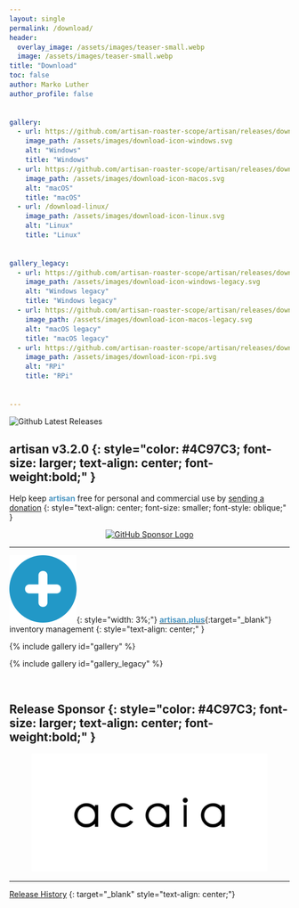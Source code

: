 ```yaml
---
layout: single
permalink: /download/
header:
  overlay_image: /assets/images/teaser-small.webp
  image: /assets/images/teaser-small.webp
title: "Download"
toc: false
author: Marko Luther
author_profile: false


gallery:
  - url: https://github.com/artisan-roaster-scope/artisan/releases/download/v3.2.0/artisan-win-x64-3.2.0-setup.exe
    image_path: /assets/images/download-icon-windows.svg
    alt: "Windows"
    title: "Windows"
  - url: https://github.com/artisan-roaster-scope/artisan/releases/download/v3.2.0/artisan-mac-3.2.0.dmg
    image_path: /assets/images/download-icon-macos.svg
    alt: "macOS"
    title: "macOS"
  - url: /download-linux/
    image_path: /assets/images/download-icon-linux.svg
    alt: "Linux"
    title: "Linux"
    

gallery_legacy:
  - url: https://github.com/artisan-roaster-scope/artisan/releases/download/v3.2.0/artisan-win-x64-legacy-3.2.0-setup.exe
    image_path: /assets/images/download-icon-windows-legacy.svg
    alt: "Windows legacy"
    title: "Windows legacy"
  - url: https://github.com/artisan-roaster-scope/artisan/releases/download/v3.2.0/artisan-mac-legacy-3.2.0.dmg
    image_path: /assets/images/download-icon-macos-legacy.svg
    alt: "macOS legacy"
    title: "macOS legacy"
  - url: https://github.com/artisan-roaster-scope/artisan/releases/download/v3.2.0/artisan-linux-3.2.0_PiOS64-bookworm.deb
    image_path: /assets/images/download-icon-rpi.svg
    alt: "RPi"
    title: "RPi"


---
```


<p><img fetchpriority="high" src="https://img.shields.io/github/downloads/artisan-roaster-scope/artisan/latest/total?logo=github&amp;label=downloads&amp;color=f5f5f5&amp;labelColor=9C9C9C&amp;style=flat" alt="Github Latest Releases" class="align-right" /></p>

**artisan v3.2.0**
{: style="color: #4C97C3; font-size: larger; text-align: center; font-weight:bold;" }
---
Help keep **<span style="color: #4C97C3;">artisan</span>** free for personal and commercial use by [sending a donation](/donate) 
{: style="text-align: center; font-size: smaller; font-style: oblique;" }
<p style="text-align: center;"><a aria-label="Donate to keep Artisan free and going" href="https://github.com/sponsors/artisan-roaster-scope"><img src="https://img.shields.io/static/v1?label=Sponsor&amp;message=%E2%9D%A4&amp;logo=GitHub&amp;color=%23fe8e86" alt="GitHub Sponsor Logo" /></a></p>


---

![image](/assets/images/artisan-plus-logo.svg){: style="width: 3%;"} [<span style="color: #4C97C3;font-weight:bold;">artisan.plus</span>](https://artisan.plus){:target="_blank"} inventory management
{: style="text-align: center;" }

{% include gallery id="gallery" %}


{% include gallery id="gallery_legacy" %}



<br>

**Release Sponsor**
{: style="color: #4C97C3; font-size: larger; text-align: center; font-weight:bold;" }
---

<figure>
      <a aria-label="Release Sponsor Acaia" target="_blank" href="https://acaia.co" title="Acaia">
          <img src="/assets/images/acaia-logo.svg" alt="Acaia" 
           loading="lazy"
           fetchpriority="low"
           decoding="async"
          />
      </a>
</figure>

---
[Release History](https://github.com/artisan-roaster-scope/artisan/blob/master/wiki/ReleaseHistory.md)
{: target="_blank" style="text-align: center;"}
